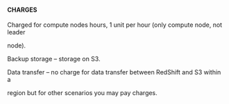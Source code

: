 #### CHARGES


Charged for compute nodes hours, 1 unit per hour (only compute node, not leader

node).


Backup storage – storage on S3.


Data transfer – no charge for data transfer between RedShift and S3 within a

region but for other scenarios you may pay charges.

